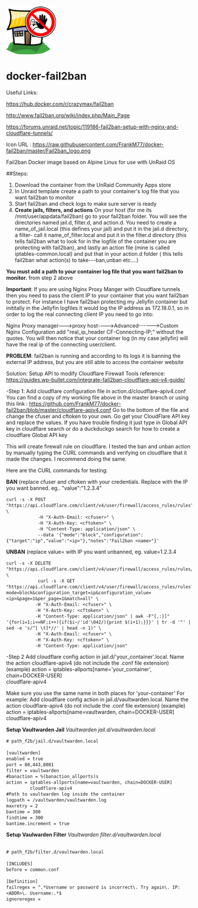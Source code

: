 ![This is an image](https://raw.githubusercontent.com/FrankM77/docker-fail2ban/master/Fail2ban_logo.png)
# docker-fail2ban

Useful Links:

https://hub.docker.com/r/crazymax/fail2ban

http://www.fail2ban.org/wiki/index.php/Main_Page

https://forums.unraid.net/topic/119186-fail2ban-setup-with-nginx-and-cloudflare-tunnels/

Icon URL : https://raw.githubusercontent.com/FrankM77/docker-fail2ban/master/Fail2ban_logo.png

Fail2ban Docker image based on Alpine Linux for use with UnRaid OS

##Steps:

1. Download the container from the UnRaid Community Apps store
2. In Unraid template create a path to your container's log file that you want fail2ban to monitor
3. Start fail2ban and check logs to make sure server is ready
4. **Create jails, filters, and actions** On your host (for me its /mnt/user/appdata/fail2ban) go to your fail2ban folder.  You will see the directories named jail.d, filter.d, and action.d.  You need to create a name_of_jail.local (this defines your jail) and put it in the jail.d directory, a filter- call it name_of_filter.local and put it in the filter.d directory (this tells fail2ban what to look for in the logfile of the container you are protecting with fail2ban), and lastly an action file (mine is called iptables-common.local) and put that in your action.d folder ( this tells fail2ban what action(s) to take---ban,unban etc....)



**You must add a path to your container log file that you want fail2ban to monitor.** from step 2 above 

**Important**: If you are using Nginx Proxy Manger with Cloudflare tunnels then you need to pass the client IP to your container that you want fail2ban to protect.  For instance I have fail2ban protecting my Jellyfin container but inititally in the Jellyfin logfiles it would log the IP address as 172.18.0.1, so in order to log the real connecting client IP you need to go into:

Nginx Proxy manager--->proxy host---->Advanced------>Custom Nginx Configuration add "real_ip_header CF-Connecting-IP;"  without the quotes. 
You will then notice that your container log (in my case jellyfin) will have the real ip of the connecting user/client.  

**PROBLEM**: fail2ban is running and according to its logs it is banning the external IP address, but you are still able to access the container website

Solution: Setup API to modify Cloudflare Firewall Tools reference: https://guides.wp-bullet.com/integrate-fail2ban-cloudflare-api-v4-guide/

-Step 1:
Add cloudflare configuration file in action.d/cloudflare-apiv4.conf
You can find a copy of my working file above in the master branch or using this link : https://github.com/FrankM77/docker-fail2ban/blob/master/cloudflare-apiv4.conf
Go to the bottom of the file and change the cfuser and cftoken to your own.  Go get your CloudFlare API key and replace the values. If you have trouble finding it just type in Global API key in cloudflare search or do a duckduckgo search for how to create a cloudflare Global API key

This will create firewall rule on cloudflare. I tested the ban and unban action by manually typing the CURL commands and verifying on cloudflare that it made the changes. I recommend doing the same.  

Here are the CURL commands for testing:

**BAN** (replace cfuser and cftoken with your credentials. Replace <IP> with the IP you want banned. eg.. "value":"1.2.3.4"
```
curl -s -X POST "https://api.cloudflare.com/client/v4/user/firewall/access_rules/rules" \
            -H "X-Auth-Email: <cfuser>" \
            -H "X-Auth-Key: <cftoken>" \
            -H "Content-Type: application/json" \
            --data '{"mode":"block","configuration":{"target":"ip","value":"<ip>"},"notes":"Fail2ban <name>"}'
```
  
  **UNBAN** (replace value=<IP> with IP you want unbanned, eg. value=1.2.3.4
  ```
  curl -s -X DELETE "https://api.cloudflare.com/client/v4/user/firewall/access_rules/rules/$( \
              curl -s -X GET "https://api.cloudflare.com/client/v4/user/firewall/access_rules/rules?mode=block&configuration_target=ip&configuration_value=<ip>&page=1&per_page=1&match=all" \
             -H "X-Auth-Email: <cfuser>" \
             -H "X-Auth-Key: <cftoken>" \
             -H "Content-Type: application/json" | awk -F"[,:}]" '{for(i=1;i<=NF;i++){if($i~/'id'\042/){print $(i+1);}}}' | tr -d '"' | sed -e 's/^[ \t]*//' | head -n 1)" \
             -H "X-Auth-Email: <cfuser>" \
             -H "X-Auth-Key: <cftoken>" \
             -H "Content-Type: application/json"
```
                                                                                            
-Step 2 Add cloudflare config action in jail.d/'your_container'.local. Name the action cloudflare-apiv4 (do not include the .conf file extension)
(example) action = iptables-allports[name='your_container', chain=DOCKER-USER]  
                   cloudflare-apiv4
                              
Make sure you use the same name in both places for 'your-container'
For example: 
Add cloudflare config action in jail.d/vaultwarden.local. Name the action cloudflare-apiv4 (do not include the .conf file extension)
(example) action = iptables-allports[name=vaultwarden, chain=DOCKER-USER]  
                   cloudflare-apiv4 

                                                                                            
**Setup Vaultwarden Jail**
*Vaultwarden jail.d/vaultwarden.local*
                                                                                            
```
# path_f2b/jail.d/vaultwarden.local

[vaultwarden]
enabled = true
port = 80,443,8081
filter = vaultwarden
#banaction = %(banaction_allports)s
action = iptables-allports[name=vaultwarden, chain=DOCKER-USER]
         cloudflare-apiv4
#Path to vaultwarden log inside the container
logpath = /vaultwarden/vaultwarden.log
maxretry = 2
bantime = 300
findtime = 300
bantime.increment = true
```  
                                                                                            
**Setup Vaulwarden Filter**
*Vaultwarden filter.d/vaultwarden.local*
                                                                                            
```
                                                                                            
# path_f2b/filter.d/vaultwarden.local

[INCLUDES]
before = common.conf

[Definition]
failregex = ^.*Username or password is incorrect\. Try again\. IP: <ADDR>\. Username:.*$
ignoreregex =
```                                                                                            


